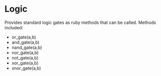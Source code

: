 # Logic

Provides standard logic gates as ruby methods that can be called. Methods included:

*  or_gate(a,b)
*  and_gate(a,b)
*  nand_gate(a,b)
*  nor_gate(a,b)
*  not_gate(a,b)
*  xor_gate(a,b)
*  xnor_gate(a,b)
